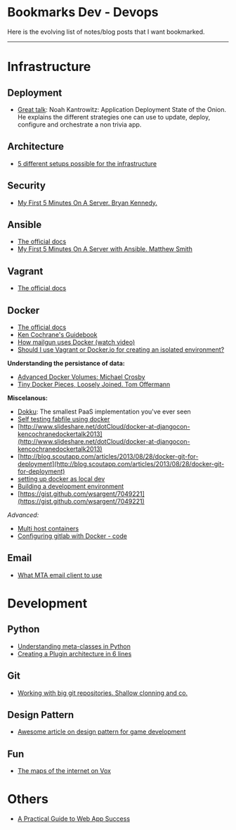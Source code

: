 Bookmarks  Dev - Devops
==================

Here is the evolving list of notes/blog posts that I want bookmarked.

----------

Infrastructure
==================

Deployment
----------
 - [Great talk][7]: Noah Kantrowitz: Application Deployment State of the Onion. He explains the different strategies one can use to update, deploy, configure and orchestrate a non trivia app. 

Architecture
-----------
 - [5 different setups possible for the infrastructure][8] 

Security
---------
 - [My First 5 Minutes On A Server. Bryan Kennedy.][1] 

Ansible
---------
 - [The official docs][9] 
 - [My First 5 Minutes On A Server with Ansible. Matthew Smith][2]

Vagrant
---------
 - [The official docs](https://docs.vagrantup.com/v2/) 


Docker
---------
  - [The official docs][10] 
  - [Ken Cochrane's Guidebook](http://kencochrane.net/blog/2013/08/the-docker-guidebook/)
  - [How mailgun uses Docker (watch video)][11]
  - [Should I use Vagrant or Docker.io for creating an isolated environment?][6]
  
**Understanding the persistance of data:**
   
   -  [Advanced Docker Volumes: Michael Crosby][3]
   -  [Tiny Docker Pieces, Loosely Joined. Tom Offermann][4]

**Miscelanous:**

   - [Dokku][5]: The smallest PaaS implementation you've ever seen 
   - [Self testing fabfile using docker][12]
   - [http://www.slideshare.net/dotCloud/docker-at-djangocon-kencochranedockertalk2013](http://www.slideshare.net/dotCloud/docker-at-djangocon-kencochranedockertalk2013)
   - [http://blog.scoutapp.com/articles/2013/08/28/docker-git-for-deployment](http://blog.scoutapp.com/articles/2013/08/28/docker-git-for-deployment)
   - [setting up docker as local dev](http://www.altviz.co/blog/using-docker-as-a-development-environment)
   - [Building a development environment](http://tersesystems.com/2013/11/20/building-a-development-environment-with-docker/)
   - [https://gist.github.com/wsargent/7049221](https://gist.github.com/wsargent/7049221)

*Advanced:*
   - [Multi host containers](http://goldmann.pl/blog/2014/01/21/connecting-docker-containers-on-multiple-hosts/)
   - [Configuring gitlab with Docker - code](https://github.com/sameersbn/docker-gitlab/)

Email
-----
   - [What MTA email client to use](http://linuxmantra.com/2010/07/sendmail-vs-postfix-vs-qmail-vs-exim.html)
   
Development
==========

Python
------
   - [Understanding meta-classes in Python](http://stackoverflow.com/a/6581949)
   - [Creating a Plugin architecture in 6 lines](http://martyalchin.com/2008/jan/10/simple-plugin-framework/)

Git
---
   - [Working with big git repositories. Shallow clonning and co.](http://blogs.atlassian.com/2014/05/handle-big-repositories-git/)


Design Pattern
--------------
   - [Awesome article on design pattern for game development](http://gameprogrammingpatterns.com/)

Fun
----
   - [The maps of the internet on Vox](http://www.vox.com/a/internet-maps)

Others
=========
   - [A Practical Guide to Web App Success](http://webappsuccess.com/)



  [1]: http://plusbryan.com/my-first-5-minutes-on-a-server-or-essential-security-for-linux-servers
  [2]: http://lattejed.com/first-five-and-a-half-minutes-on-a-server-with-ansible
  [3]: http://crosbymichael.com/advanced-docker-volumes.html
  [4]: http://www.offermann.us/2013/12/tiny-docker-pieces-loosely-joined.html
  [5]: http://progrium.com/blog/2013/06/19/dokku-the-smallest-paas-implementation-youve-ever-seen/
  [6]: http://stackoverflow.com/questions/16647069/should-i-use-vagrant-or-docker-io-for-creating-an-isolated-environment
  [7]: https://www.youtube.com/watch?v=SW1OXGl3Mck
  
  [8]: https://www.digitalocean.com/community/articles/5-common-server-setups-for-your-web-application
  [9]: http://docs.ansible.com/
  [10]: http://docs.docker.io/
  [11]: http://www.rackspace.com/blog/how-mailgun-uses-docker-and-contributes-back/
  [12]: http://agiliq.com/blog/2013/06/self-testing-fabfile-using-docker/

